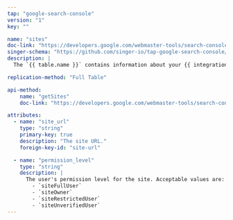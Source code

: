 ```yaml
---
tap: "google-search-console"
version: "1"
key: ""

name: "sites"
doc-link: "https://developers.google.com/webmaster-tools/search-console-api-original/v3/sites"
singer-schema: "https://github.com/singer-io/tap-google-search-console/blob/master/tap_google_search_console/schemas/sites.json"
description: |
  The `{{ table.name }}` contains information about your {{ integration.display_name }} sites at a permission level.

replication-method: "Full Table"

api-method:
    name: "getSites"
    doc-link: "https://developers.google.com/webmaster-tools/search-console-api-original/v3/sites/get"

attributes:
  - name: "site_url"
    type: "string"
    primary-key: true
    description: "The site URL."
    foreign-key-id: "site-url"

  - name: "permission_level"
    type: "string"
    description: |
      The user's permission level for the site. Acceptable values are:
        - `siteFullUser`
        - `siteOwner`
        - `siteRestrictedUser`
        - `siteUnverifiedUser`
---
```

